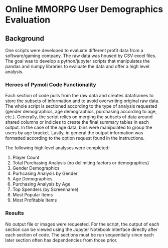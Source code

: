 # Online MMORPG User Demographics Evaluation


## Background 

One scripts were developed to evaluate different profit data from a software/gaming company. The raw data was housed by CSV excel files. The goal was to develop a python/jupyter scripts that manipulates the pandas and numpy libraries to evaluate the data and offer a high level analysis.

### Heroes of Pymoli Code Functionality

Each section of code pulls from the raw data and creates dataframes to store the subsets of information and to avoid overwriting original raw data. The whole script is sectioned according to the type of analysis requested (gender demographics, age demographics, purchasing according to age, etc.). Generally, the script relies on merging the subsets of data around shared columns or indicies to create the final summary tables in each output. In the case of the age data, bins were manipulated to group the users by age bracket. Lastly, in general the output information was formatted according to the option request found in the instructions. 

The following high level analyses were completed: 

1. Player Count
2. Total Purchasing Analysis (no delimiting factors or demographics)
3. Gender Demographics
4. Purhcasing Analysis by Gender
5. Age Demographics 
6. Purchasing Analysis by Age
7. Top Spenders (by Screenname)
8. Most Popular Items 
9. Most Profitable Items

### Results 

No output file or images were requested. For the script, the output of each section can be viewed using the Jupyter Notebook interface directly after each section of code. The sections must be run sequentially since each later section often has dependencies from those prior. 
